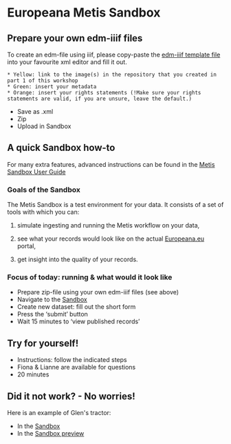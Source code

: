 # Europeana Metis Sandbox

## Prepare your own edm-iiif files

To create an edm-file using iiif, please copy-paste the [edm-iiif template file](https://docs.google.com/document/d/1hAiXhP2MdnJZPbmBG8hcaKLwAHnuCADi-m0hAVYubp0/edit) into your favourite xml editor and fill it out.
```
* Yellow: link to the image(s) in the repository that you created in part 1 of this workshop
* Green: insert your metadata
* Orange: insert your rights statements (!Make sure your rights statements are valid, if you are unsure, leave the default.)
```
* Save as .xml
* Zip
* Upload in Sandbox

## A quick Sandbox how-to
For many extra features, advanced instructions can be found in the [Metis Sandbox User Guide](https://europeana.atlassian.net/wiki/spaces/EF/pages/2104295432/Metis+Sandbox+User+Guide)


### Goals of the Sandbox

The Metis Sandbox is a test environment for your data. It consists of a set of tools with which you can:

1. simulate ingesting and running the Metis workflow on your data,

2. see what your records would look like on the actual [Europeana.eu](https://www.europeana.eu/nl) portal,

3. get insight into the quality of your records.

### Focus of today: running & what would it look like

* Prepare zip-file using your own edm-iiif files (see above)
* Navigate to the [Sandbox](https://metis-sandbox.europeana.eu/) 
* Create new dataset: fill out the short form
* Press the ‘submit’ button
* Wait 15 minutes to ‘view published records’

## Try for yourself!
* Instructions: follow the indicated steps
* Fiona & Lianne are available for questions
* 20 minutes

## Did it not work? - No worries!
Here is an example of Glen's tractor:
* In the [Sandbox](https://metis-sandbox.europeana.eu/dataset/186)
* In the [Sandbox preview](https://metis-sandbox-publish-api-prod-portal.eanadev.org/nl/item/186/_TEMPLATE_IIIF_Tractor)


